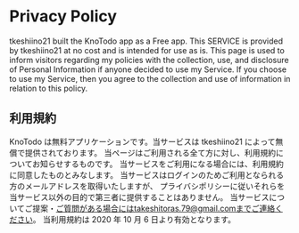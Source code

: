# Privacy Policy

tkeshiino21 built the KnoTodo app as a Free app. This SERVICE is provided by tkeshiino21 at no cost and is intended for use as is.
This page is used to inform visitors regarding my policies with the collection, use, and disclosure of Personal Information if anyone decided to use my Service.
If you choose to use my Service, then you agree to the collection and use of information in relation to this policy.

## 利用規約

KnoTodo は無料アプリケーションです。当サービスは tkeshiino21 によって無償で提供されております。
当ページはご利用される全て方に対し、利用規約についてお知らせするものです。
当サービスをご利用になる場合には、利用規約に同意したものとみなします。
当サービスはログインのためご利用となられる方のメールアドレスを取得いたしますが、
プライバシポリシーに従いそれらを当サービス以外の目的で第三者に提供することはありません。
当サービスについてご提案・ご質問がある場合にはtakeshitoras.79@gmail.comまでご連絡ください。
当利用規約は 2020 年 10 月 6 日より有効となります。
